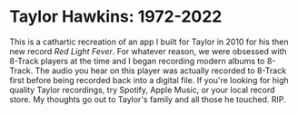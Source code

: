 # Taylor Hawkins: 1972-2022

This is a cathartic recreation of an app I built for Taylor in 2010 for his then new record *Red Light Fever*. For whatever reason, we were obsessed with 8-Track players at the time and I began recording modern albums to 8-Track. The audio you hear on this player was actually recorded to 8-Track first before being recorded back into a digital file.  If you're looking for high quality Taylor recordings, try Spotify, Apple Music, or your local record store. My thoughts go out to Taylor's family and all those he touched. RIP.
